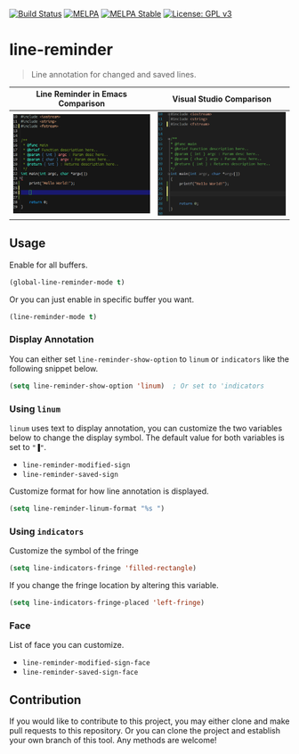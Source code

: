 [![Build Status](https://travis-ci.com/jcs-elpa/line-reminder.svg?branch=master)](https://travis-ci.com/jcs-elpa/line-reminder)
[![MELPA](https://melpa.org/packages/line-reminder-badge.svg)](https://melpa.org/#/line-reminder)
[![MELPA Stable](https://stable.melpa.org/packages/line-reminder-badge.svg)](https://stable.melpa.org/#/line-reminder)
[![License: GPL v3](https://img.shields.io/badge/License-GPL%20v3-blue.svg)](https://www.gnu.org/licenses/gpl-3.0)

# line-reminder
> Line annotation for changed and saved lines.

| Line Reminder in Emacs Comparison      | Visual Studio Comparison            |
|:--------------------------------------:|:-----------------------------------:|
|<img src="./etc/emacs-comparison.png"/> | <img src="./etc/vs-comparison.png"/>|

## Usage

Enable for all buffers.

```el
(global-line-reminder-mode t)
```

Or you can just enable in specific buffer you want.

```el
(line-reminder-mode t)
```

### Display Annotation

You can either set `line-reminder-show-option` to `linum` or `indicators`
like the following snippet below.

```el
(setq line-reminder-show-option 'linum)  ; Or set to 'indicators
```

### Using `linum`

`linum` uses text to display annotation, you can customize the two variables
below to change the display symbol. The default value for both variables is set
to `"▐"`.

* `line-reminder-modified-sign`
* `line-reminder-saved-sign`

Customize format for how line annotation is displayed.

```el
(setq line-reminder-linum-format "%s ")
```

### Using `indicators`

Customize the symbol of the fringe

```el
(setq line-indicators-fringe 'filled-rectangle)
```

If you change the fringe location by altering this variable.

```el
(setq line-indicators-fringe-placed 'left-fringe)
```

### Face

List of face you can customize.

* `line-reminder-modified-sign-face`
* `line-reminder-saved-sign-face`

## Contribution

If you would like to contribute to this project, you may either
clone and make pull requests to this repository. Or you can
clone the project and establish your own branch of this tool.
Any methods are welcome!
